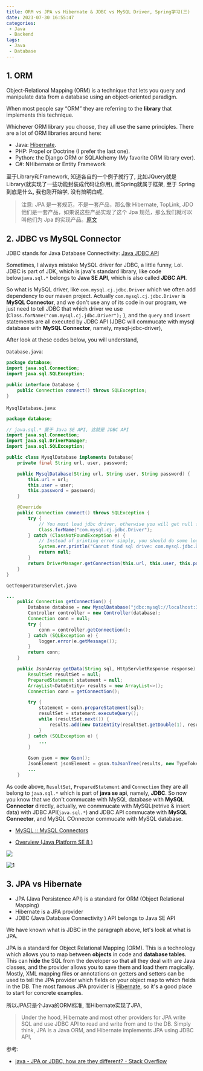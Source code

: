 ```yaml
---
title: ORM vs JPA vs Hibernate & JDBC vs MySQL Driver, Spring学习(三)
date: 2023-07-30 16:55:47
categories:
 - Java
 - Backend
tags:
 - Java
 - Database
---
```


## 1. ORM

Object-Relational Mapping (ORM) is a technique that lets you query and manipulate data from a database using an object-oriented paradigm. 

When most people say “ORM” they are referring to the **library** that implements this technique. 

Whichever ORM library you choose, they all use the same principles. There are a lot of ORM libraries around here:

- Java: [Hibernate](https://en.wikipedia.org/wiki/Hibernate_(framework)).
- PHP: Propel or Doctrine (I prefer the last one).
- Python: the Django ORM or SQLAlchemy (My favorite ORM library ever).
- C#: NHibernate or Entity Framework

至于Library和Framework, 知道各自的一个例子就行了, 比如JQuery就是Library(就实现了一些功能封装成代码让你用), 而Spring就属于框架, 至于 Spring 到底是什么, 我也刚开始学, 没有搞明白呢, 

> 注意: JPA 是一套规范，不是一套产品，那么像 Hibernate, TopLink, JDO 他们是一套产品，如果说这些产品实现了这个 Jpa 规范，那么我们就可以叫他们为 Jpa 的实现产品。[原文](http://www.ityouknow.com/springboot/2016/08/20/spring-boot-jpa.html)
> 

## 2. JDBC vs MySQL Connector

JDBC stands for Java Database Connectivity: [Java JDBC API](https://docs.oracle.com/javase/8/docs/technotes/guides/jdbc/)

Sometimes, I always mistake MySQL driver for JDBC, a little funny, Lol. JDBC is part of JDK, which is java's standard library, like code below`java.sql.*` belongs to **Java SE API**, which is also called **JDBC API**. 

So what is MySQL driver, like `com.mysql.cj.jdbc.Driver` which we often add dependency to our maven project. Actually `com.mysql.cj.jdbc.Driver` is **MySQL Connector**, and we don't use any of its code in our program, we just need to tell JDBC that which driver we use (`Class.forName("com.mysql.cj.jdbc.Driver");` ), and the `query` and `insert` statements are all executed by JDBC API (JDBC will commucate with mysql database with **MySQL Connector**, namely, mysql-jdbc-driver), 

After look at these codes below, you will understand,

`Database.java`:

```java
package database;
import java.sql.Connection;
import java.sql.SQLException;

public interface Database {
    public Connection connect() throws SQLException;
}
```

`MysqlDatabase.java`:
```java
package database;

// java.sql.* 属于 Java SE API, 这就是 JDBC API
import java.sql.Connection;
import java.sql.DriverManager;
import java.sql.SQLException;

public class MysqlDatabase implements Database{
    private final String url, user, password;

    public MysqlDatabase(String url, String user, String password) {
        this.url = url;
        this.user = user;
        this.password = password;
    }

    @Override
    public Connection connect() throws SQLException {
        try {
            // You must load jdbc driver, otherwise you will get null for connection.
            Class.forName("com.mysql.cj.jdbc.Driver");
        } catch (ClassNotFoundException e) {
            // Instead of printing error simply, you should do some logging here
            System.err.println("Cannot find sql drive: com.mysql.jdbc.Driver");
            return null;
        }
        return DriverManager.getConnection(this.url, this.user, this.password);
    }
}
```

`GetTemperatureServlet.java`

```java
...
    public Connection getConnection() {
        Database database = new MysqlDatabase("jdbc:mysql://localhost:3306/greenhouse", "root", "778899");
        Controller controller = new Controller(database);
        Connection conn = null;
        try {
            conn = controller.getConnection();
        } catch (SQLException e) {
            logger.error(e.getMessage());
        }
        return conn;
    }

    public JsonArray getData(String sql, HttpServletResponse response) throws IOException {
        ResultSet resultSet = null;
        PreparedStatement statement = null;
        ArrayList<DataEntity> results = new ArrayList<>();
        Connection conn = getConnection();

        try {
            statement = conn.prepareStatement(sql);
            resultSet = statement.executeQuery();
            while (resultSet.next()) {
                results.add(new DataEntity(resultSet.getDouble(1), resultSet.getDate(2).toString()));
            }
        } catch (SQLException e) {
            ...
        }

        Gson gson = new Gson();
        JsonElement jsonElement = gson.toJsonTree(results, new TypeToken<ArrayList<DataEntity>>(){}.getType());
        ...
    }

```

As code above, `ResultSet`, `PreparedStatement` and `Connection` they are all belong to `java.sql.*` which is part of **java se api**, namely, **JDBC**. So now you know that we don't commucate with MySQL database with **MySQL Connector** directly, actually, we conmmucate with MySQL(retrive & insert data) with JDBC API(`java.sql.*`) and JDBC API commucate with **MySQL Connector**, and MySQL COnnector commucate with MySQL database. 

- [MySQL :: MySQL Connectors](https://www.mysql.com/products/connector/)

- [Overview (Java Platform SE 8 )](https://docs.oracle.com/javase/8/docs/api/)

![](/003-jpa-hibernate-jdbc/a.png)

![1](/003-jpa-hibernate-jdbc/1.png)

## 3. JPA vs Hibernate

- JPA (Java Persistence API) is a standard for ORM (Object Relational Mapping)
- Hibernate is a JPA provider 
- JDBC (Java Database Connectivity ) API belongs to Java SE API

We have known what is JDBC in the paragraph above, let's look at what is JPA. 

JPA is a standard for Object Relational Mapping (ORM). This is a technology which allows you to map between **objects** in code and **database tables**. This can **hide** the SQL from the developer so that all they deal with are Java classes, and the provider allows you to save them and load them magically. Mostly, XML mapping files or annotations on getters and setters can be used to tell the JPA provider which fields on your object map to which fields in the DB. The most famous JPA provider is [Hibernate](https://hibernate.org/), so it's a good place to start for concrete examples. 

所以JPA只是个Java的ORM标准, 而Hibernate实现了JPA, 

> Under the hood, Hibernate and most other providers for JPA write SQL and use JDBC API to read and write from and to the DB. Simply think, JPA is a Java ORM, and Hibernate implements JPA using JDBC API, 

参考:

- [java - JPA or JDBC, how are they different? - Stack Overflow](https://stackoverflow.com/questions/11881548/jpa-or-jdbc-how-are-they-different)